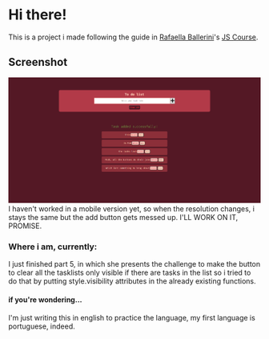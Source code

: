 # Hi there!

This is a project i made following the guide in [Rafaella Ballerini](https://github.com/rafaballerini)'s [JS Course](https://youtube.com/playlist?list=PLhkO7OMKgT_rRK3qvJsZAy3jrkupOxD_h&si=9UTUhYgGT5twwtRp).

## Screenshot
![](./screenshot-desktop.png)
I haven't worked in a mobile version yet, so when the resolution changes, i stays the same but the add button gets messed up. I'LL WORK ON IT, PROMISE.

### Where i am, currently:

I just finished part 5, in which she presents the challenge to make the button to clear all the tasklists only visible if there are tasks in the list so i tried to do that by putting style.visibility attributes in the already existing functions.

#### if you're wondering...
 
I'm just writing this in english to practice the language, my first language is portuguese, indeed.